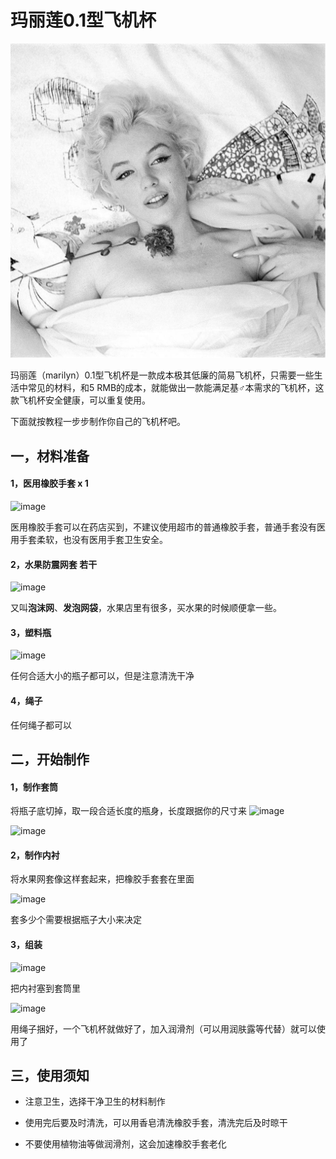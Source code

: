 # 玛丽莲0.1型飞机杯

![image](https://github.com/Cup-DIY/MasturbationCup/blob/master/SimpleMasturbationCup/Marilyn/marilyn.jpg)

玛丽莲（marilyn）0.1型飞机杯是一款成本极其低廉的简易飞机杯，只需要一些生活中常见的材料，和5 RMB的成本，就能做出一款能满足基♂本需求的飞机杯，这款飞机杯安全健康，可以重复使用。

下面就按教程一步步制作你自己的飞机杯吧。

## 一，材料准备


#### 1，医用橡胶手套 x 1
![image](https://github.com/Cup-DIY/MasturbationCup/blob/master/SimpleMasturbationCup/Marilyn/0.jpg)

医用橡胶手套可以在药店买到，不建议使用超市的普通橡胶手套，普通手套没有医用手套柔软，也没有医用手套卫生安全。

#### 2，水果防震网套 若干
![image](https://github.com/Cup-DIY/MasturbationCup/blob/master/SimpleMasturbationCup/Marilyn/1.jpg)

又叫**泡沫网**、**发泡网袋**，水果店里有很多，买水果的时候顺便拿一些。

#### 3，塑料瓶
![image](https://github.com/Cup-DIY/MasturbationCup/blob/master/SimpleMasturbationCup/Marilyn/2.jpg)

任何合适大小的瓶子都可以，但是注意清洗干净

#### 4，绳子

任何绳子都可以

## 二，开始制作

#### 1，制作套筒
将瓶子底切掉，取一段合适长度的瓶身，长度跟据你的尺寸来
![image](https://github.com/Cup-DIY/MasturbationCup/blob/master/SimpleMasturbationCup/Marilyn/3.jpg)

![image](https://github.com/Cup-DIY/MasturbationCup/blob/master/SimpleMasturbationCup/Marilyn/4.jpg)

#### 2，制作内衬
将水果网套像这样套起来，把橡胶手套套在里面

![image](https://github.com/Cup-DIY/MasturbationCup/blob/master/SimpleMasturbationCup/Marilyn/5.jpg)

套多少个需要根据瓶子大小来决定

#### 3，组装

![image](https://github.com/Cup-DIY/MasturbationCup/blob/master/SimpleMasturbationCup/Marilyn/6.jpg)

把内衬塞到套筒里

![image](https://github.com/Cup-DIY/MasturbationCup/blob/master/SimpleMasturbationCup/Marilyn/7.jpg)

用绳子捆好，一个飞机杯就做好了，加入润滑剂（可以用润肤露等代替）就可以使用了



## 三，使用须知


- 注意卫生，选择干净卫生的材料制作

- 使用完后要及时清洗，可以用香皂清洗橡胶手套，清洗完后及时晾干

- 不要使用植物油等做润滑剂，这会加速橡胶手套老化